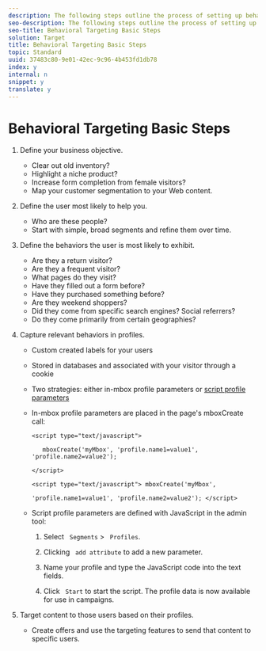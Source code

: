 ```yaml
---
description: The following steps outline the process of setting up behavioral targeting.
seo-description: The following steps outline the process of setting up behavioral targeting.
seo-title: Behavioral Targeting Basic Steps
solution: Target
title: Behavioral Targeting Basic Steps
topic: Standard
uuid: 37483c80-9e01-42ec-9c96-4b453fd1db78
index: y
internal: n
snippet: y
translate: y
---
```


# Behavioral Targeting Basic Steps



1. Define your business objective. 


    * Clear out old inventory?
    * Highlight a niche product?
    * Increase form completion from female visitors?
    * Map your customer segmentation to your Web content.


1. Define the user most likely to help you. 


    * Who are these people?
    * Start with simple, broad segments and refine them over time.


1. Define the behaviors the user is most likely to exhibit. 


    * Are they a return visitor?
    * Are they a frequent visitor?
    * What pages do they visit?
    * Have they filled out a form before?
    * Have they purchased something before?
    * Are they weekend shoppers?
    * Did they come from specific search engines? Social referrers?
    * Do they come primarily from certain geographies?


1. Capture relevant behaviors in profiles. 


    * Custom created labels for your users
    * Stored in databases and associated with your visitor through a cookie
    * Two strategies: either in-mbox profile parameters or [ script profile parameters ](../c_target/c_visitor_profile/c_profile_parameters.md#concept_8C07AEAB0A144FECA8B4FEB091AED4D2)
    * In-mbox profile parameters are placed in the page's mboxCreate call:     
      ```
      <script type="text/javascript"> 
       
         mboxCreate('myMbox', 'profile.name1=value1', 'profile.name2=value2'); 
       
      </script> 
       
      <script type="text/javascript"> mboxCreate('myMbox', 
       
      'profile.name1=value1', 'profile.name2=value2'); </script>
      ```


    * Script profile parameters are defined with JavaScript in the admin tool:     
        1. Select ` Segments` > ` Profiles`. 

        1. Clicking ` add attribute` to add a new parameter.
        1. Name your profile and type the JavaScript code into the text fields. 

        1. Click ` Start` to start the script.
      The profile data is now available for use in campaigns. 



1. Target content to those users based on their profiles. 
    * Create offers and use the targeting features to send that content to specific users.


